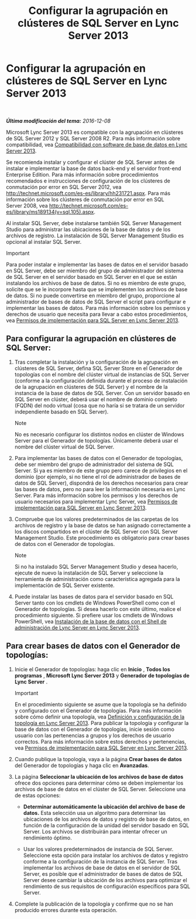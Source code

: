 ﻿---
title: Configurar la agrupación en clústeres de SQL Server en Lync Server 2013
TOCTitle: Configurar la agrupación en clústeres de SQL Server en Lync Server 2013
ms:assetid: d7b52ef1-573c-48ed-bb94-34e37b49645c
ms:mtpsurl: https://technet.microsoft.com/es-es/library/Dn383982(v=OCS.15)
ms:contentKeyID: 56559137
ms.date: 01/07/2017
mtps_version: v=OCS.15
ms.translationtype: HT
---

# Configurar la agrupación en clústeres de SQL Server en Lync Server 2013

 

_**Última modificación del tema:** 2016-12-08_

Microsoft Lync Server 2013 es compatible con la agrupación en clústeres de SQL Server 2012 y SQL Server 2008 R2. Para más información sobre compatibilidad, vea [Compatibilidad con software de base de datos en Lync Server 2013](lync-server-2013-database-software-support.md).

Se recomienda instalar y configurar el clúster de SQL Server antes de instalar e implementar la base de datos back-end y el servidor front-end Enterprise Edition. Para más información sobre procedimientos recomendados e instrucciones de configuración de los clústeres de conmutación por error en SQL Server 2012, vea <http://technet.microsoft.com/es-es/library/hh231721.aspx>. Para más información sobre los clústeres de conmutación por error en SQL Server 2008, vea <http://technet.microsoft.com/es-es/library/ms189134(v=sql.105).aspx>.

Al instalar SQL Server, debe instalarse también SQL Server Management Studio para administrar las ubicaciones de la base de datos y de los archivos de registro. La instalación de SQL Server Management Studio es opcional al instalar SQL Server.

> [!IMPORTANT]  
> Para poder instalar e implementar las bases de datos en el servidor basado en SQL Server, debe ser miembro del grupo de administrador del sistema de SQL Server en el servidor basado en SQL Server en el que se están instalando los archivos de base de datos. Si no es miembro de este grupo, solicite que se le incorpore hasta que se implementen los archivos de base de datos. Si no puede convertirse en miembro del grupo, proporcione al administrador de bases de datos de SQL Server el script para configurar e implementar las bases de datos. Para más información sobre los permisos y derechos de usuario que necesita para llevar a cabo estos procedimientos, vea <a href="lync-server-2013-deployment-permissions-for-sql-server.md">Permisos de implementación para SQL Server en Lync Server 2013</a>.



## Para configurar la agrupación en clústeres de SQL Server:

1.  Tras completar la instalación y la configuración de la agrupación en clústeres de SQL Server, defina SQL Server Store en el Generador de topologías con el nombre del clúster virtual de instancias de SQL Server (conforme a la configuración definida durante el proceso de instalación de la agrupación en clústeres de SQL Server) y el nombre de la instancia de la base de datos de SQL Server. Con un servidor basado en SQL Server en clúster, deberá usar el nombre de dominio completo (FQDN) del nodo virtual (cosa que no haría si se tratara de un servidor independiente basado en SQL Server).
    

    > [!NOTE]
    > No es necesario configurar los distintos nodos en clúster de Windows Server para el Generador de topologías. Únicamente deberá usar el nombre del clúster virtual de SQL Server.



2.  Para implementar las bases de datos con el Generador de topologías, debe ser miembro del grupo de administrador del sistema de SQL Server. Si ya es miembro de este grupo pero carece de privilegios en el dominio (por ejemplo, si no tiene el rol de administrador de bases de datos de SQL Server), dispondrá de los derechos necesarios para crear las bases de datos, pero no para leer la información necesaria en Lync Server. Para más información sobre los permisos y los derechos de usuario necesarios para implementar Lync Server, vea [Permisos de implementación para SQL Server en Lync Server 2013](lync-server-2013-deployment-permissions-for-sql-server.md).

3.  Compruebe que los valores predeterminados de las carpetas de los archivos de registro y la base de datos se han asignado correctamente a los discos compartidos en el clúster de SQL Server con SQL Server Management Studio. Este procedimiento es obligatorio para crear bases de datos con el Generador de topologías.
    

    > [!NOTE]
    > Si no ha instalado SQL Server Management Studio y desea hacerlo, ejecute de nuevo la instalación de SQL Server y seleccione la herramienta de administración como característica agregada para la implementación de SQL Server existente.



4.  Puede instalar las bases de datos para el servidor basado en SQL Server tanto con los cmdlets de Windows PowerShell como con el Generador de topologías. Si desea hacerlo con este último, realice el procedimiento siguiente. Si prefiere usar los cmdlets de Windows PowerShell, vea [Instalación de la base de datos con el Shell de administración de Lync Server en Lync Server 2013](lync-server-2013-database-installation-using-lync-server-management-shell.md).

## Para crear bases de datos con el Generador de topologías:

1.  Inicie el Generador de topologías: haga clic en **Inicio** , **Todos los programas** , **Microsoft Lync Server 2013** y **Generador de topologías de Lync Server** .
    
    > [!IMPORTANT]  
    > En el procedimiento siguiente se asume que la topología se ha definido y configurado con el Generador de topologías. Para más información sobre cómo definir una topología, vea <a href="lync-server-2013-defining-and-configuring-the-topology.md">Definición y configuración de la topología en Lync Server 2013</a>. Para publicar la topología y configurar la base de datos con el Generador de topologías, inicie sesión como usuario con las pertenencias a grupos y los derechos de usuario correctos. Para más información sobre estos derechos y pertenencias, vea <a href="lync-server-2013-deployment-permissions-for-sql-server.md">Permisos de implementación para SQL Server en Lync Server 2013</a>.
    


2.  Cuando publique la topología, vaya a la página **Crear bases de datos** del Generador de topologías y haga clic en **Avanzadas**.

3.  La página **Seleccionar la ubicación de los archivos de base de datos** ofrece dos opciones para determinar cómo se deben implementar los archivos de base de datos en el clúster de SQL Server. Seleccione una de estas opciones:
    
      - **Determinar automáticamente la ubicación del archivo de base de datos.** Esta selección usa un algoritmo para determinar las ubicaciones de los archivos de datos y registro de base de datos, en función de la configuración de la unidad del servidor basado en SQL Server. Los archivos se distribuirán para intentar ofrecer un rendimiento óptimo.
    
      - Usar los valores predeterminados de instancia de SQL Server. Seleccione esta opción para instalar los archivos de datos y registro conforme a la configuración de la instancia de SQL Server. Tras implementar los archivos de base de datos en el servidor de SQL Server, es posible que el administrador de bases de datos de SQL Server desee cambiar la ubicación de los archivos para optimizar el rendimiento de sus requisitos de configuración específicos para SQL Server.

4.  Complete la publicación de la topología y confirme que no se han producido errores durante esta operación.

